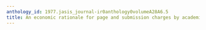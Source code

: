 ```yaml
---
anthology_id: 1977.jasis_journal-ir0anthology0volumeA28A6.5
title: An economic rationale for page and submission charges by academic journals
---
```

